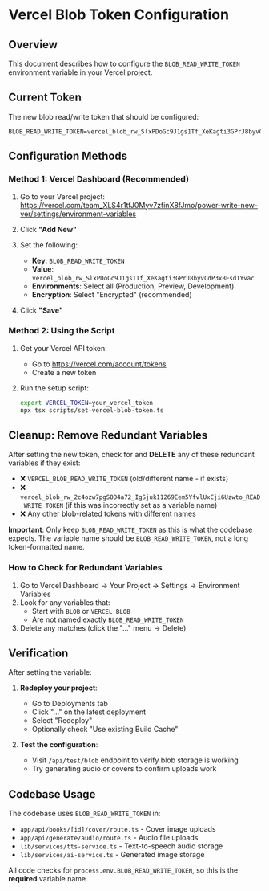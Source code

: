 # Vercel Blob Token Configuration

## Overview
This document describes how to configure the `BLOB_READ_WRITE_TOKEN` environment variable in your Vercel project.

## Current Token
The new blob read/write token that should be configured:
```
BLOB_READ_WRITE_TOKEN=vercel_blob_rw_SlxPDoGc9J1gs1Tf_XeKagti3GPrJ8byvCdP3xBFsdTYvac
```

## Configuration Methods

### Method 1: Vercel Dashboard (Recommended)

1. Go to your Vercel project: https://vercel.com/team_XLS4r1tfJ0Myv7zfinX8fJmo/power-write-new-ver/settings/environment-variables

2. Click **"Add New"**

3. Set the following:
   - **Key**: `BLOB_READ_WRITE_TOKEN`
   - **Value**: `vercel_blob_rw_SlxPDoGc9J1gs1Tf_XeKagti3GPrJ8byvCdP3xBFsdTYvac`
   - **Environments**: Select all (Production, Preview, Development)
   - **Encryption**: Select "Encrypted" (recommended)

4. Click **"Save"**

### Method 2: Using the Script

1. Get your Vercel API token:
   - Go to https://vercel.com/account/tokens
   - Create a new token

2. Run the setup script:
   ```bash
   export VERCEL_TOKEN=your_vercel_token
   npx tsx scripts/set-vercel-blob-token.ts
   ```

## Cleanup: Remove Redundant Variables

After setting the new token, check for and **DELETE** any of these redundant variables if they exist:

- ❌ `VERCEL_BLOB_READ_WRITE_TOKEN` (old/different name - if exists)
- ❌ `vercel_blob_rw_2c4ozw7pgS0D4a72_IgSjuk11269Eem5YfvlUxCji6Uzwto_READ_WRITE_TOKEN` (if this was incorrectly set as a variable name)
- ❌ Any other blob-related tokens with different names

**Important**: Only keep `BLOB_READ_WRITE_TOKEN` as this is what the codebase expects. The variable name should be `BLOB_READ_WRITE_TOKEN`, not a long token-formatted name.

### How to Check for Redundant Variables

1. Go to Vercel Dashboard → Your Project → Settings → Environment Variables
2. Look for any variables that:
   - Start with `BLOB` or `VERCEL_BLOB`
   - Are not named exactly `BLOB_READ_WRITE_TOKEN`
3. Delete any matches (click the "..." menu → Delete)

## Verification

After setting the variable:

1. **Redeploy your project**:
   - Go to Deployments tab
   - Click "..." on the latest deployment
   - Select "Redeploy"
   - Optionally check "Use existing Build Cache"

2. **Test the configuration**:
   - Visit `/api/test/blob` endpoint to verify blob storage is working
   - Try generating audio or covers to confirm uploads work

## Codebase Usage

The codebase uses `BLOB_READ_WRITE_TOKEN` in:
- `app/api/books/[id]/cover/route.ts` - Cover image uploads
- `app/api/generate/audio/route.ts` - Audio file uploads
- `lib/services/tts-service.ts` - Text-to-speech audio storage
- `lib/services/ai-service.ts` - Generated image storage

All code checks for `process.env.BLOB_READ_WRITE_TOKEN`, so this is the **required** variable name.

